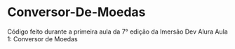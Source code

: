 # Conversor-De-Moedas
Código feito durante a primeira aula da 7° edição da Imersão Dev Alura
 Aula 1: Conversor de Moedas